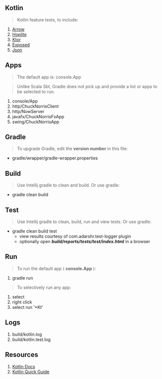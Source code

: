 Kotlin
------
>Kotlin feature tests, to include:
1. [Arrow](https://arrow-kt.io)
2. [Hoplite](https://github.com/sksamuel/hoplite)
3. [Ktor](https://ktor.io)
4. [Exposed](https://github.com/JetBrains/Exposed)
5. [Json](https://kotlinx-serialization-json)

Apps
----
>The default app is: console.App

>Unlike Scala Sbt, Gradle does not pick up and provide a list or apps to be selected to run.
1. console/App
2. http/ChuckNorrisClient
3. http/NowServer
4. javafx/ChuckNorrisFxApp
5. swing/ChuckNorrisApp

Gradle
------
>To upgrade Gradle, edit the **version number** in this file:
* gradle/wrapper/gradle-wrapper.properties

Build
-----
>Use Intellij gradle to clean and build. Or use gradle:
* gradle clean build

Test
----
>Use Intellij gradle to clean, build, run and view tests. Or use gradle:
* gradle clean build test
     * view results courtesy of com.adarshr.test-logger plugin
     * optionally open ***build/reports/tests/test/index.html*** in a browser

Run
---
>To run the default app ( **console.App** ):
1. gradle run
>To selectively run any app:
1. select
2. right click
3. select run '*Kt'

Logs
----
1. build/kotlin.log
2. build/kotlin.test.log

Resources
---------
1. [Kotlin Docs](https://kotlinlang.org/docs/home.html)
2. [Kotlin Quick Guide](https://github.com/Mr-Skully/kotlin-quick-guide)